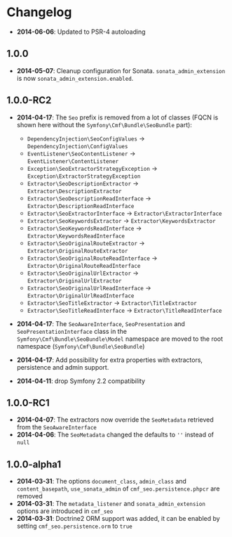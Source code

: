 Changelog
=========

* **2014-06-06**: Updated to PSR-4 autoloading

1.0.0
-----

* **2014-05-07**: Cleanup configuration for Sonata. `sonata_admin_extension` is now
  `sonata_admin_extension.enabled`.

1.0.0-RC2
---------

* **2014-04-17**: The `Seo` prefix is removed from a lot of classes (FQCN is
  shown here without the `Symfony\Cmf\Bundle\SeoBundle` part):

     * `DependencyInjection\SeoConfigValues` -> `DependencyInjection\ConfigValues`
     * `EventListener\SeoContentListener` -> `EventListener\ContentListener`
     * `Exception\SeoExtractorStrategyException` -> `Exception\ExtractorStrategyException`
     * `Extractor\SeoDescriptionExtractor` -> `Extractor\DescriptionExtractor`
     * `Extractor\SeoDescriptionReadInterface` -> `Extractor\DescriptionReadInterface`
     * `Extractor\SeoExtractorInterface` -> `Extractor\ExtractorInterface`
     * `Extractor\SeoKeywordsExtractor` -> `Extractor\KeywordsExtractor`
     * `Extractor\SeoKeywordsReadInterface` -> `Extractor\KeywordsReadInterface`
     * `Extractor\SeoOriginalRouteExtractor` -> `Extractor\OriginalRouteExtractor`
     * `Extractor\SeoOriginalRouteReadInterface` -> `Extractor\OriginalRouteReadInterface`
     * `Extractor\SeoOriginalUrlExtractor` -> `Extractor\OriginalUrlExtractor`
     * `Extractor\SeoOriginalUrlReadInterface` -> `Extractor\OriginalUrlReadInterface`
     * `Extractor\SeoTitleExtractor` -> `Extractor\TitleExtractor`
     * `Extractor\SeoTitleReadInterface` -> `Extractor\TitleReadInterface`

* **2014-04-17**: The `SeoAwareInterface`, `SeoPresentation` and
  `SeoPresentationInterface` class in the `Symfony\Cmf\Bundle\SeoBundle\Model`
  namespace are moved to the root namespace (`Symfony\Cmf\Bundle\SeoBundle`)

* **2014-04-17**: Add possibility for extra properties with extractors,
  persistence and admin support.

* **2014-04-11**: drop Symfony 2.2 compatibility

1.0.0-RC1
---------

* **2014-04-07**: The extractors now override the `SeoMetadata` retrieved from the `SeoAwareInterface`
* **2014-04-06**: The `SeoMetadata` changed the defaults to `''` instead of `null`

1.0.0-alpha1
------------

* **2014-03-31**: The options `document_class`, `admin_class` and `content_basepath`, `use_sonata_admin` of `cmf_seo.persistence.phpcr` are removed
* **2014-03-31**: The `metadata_listener` and `sonata_admin_extension` options are introduced in `cmf_seo`
* **2014-03-31**: Doctrine2 ORM support was added, it can be enabled by setting `cmf_seo.persistence.orm` to `true`
